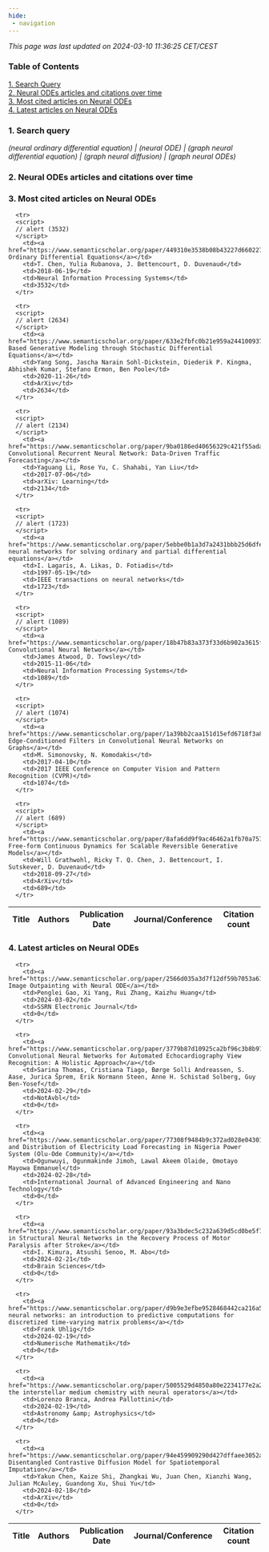 ```yaml
---
hide:
 - navigation
---
```

<!DOCTYPE html>
<html lang="en">
<head>
  <meta charset="utf-8">
</head>

<body>
  <p>
  <i>This page was last updated on 2024-03-10 11:36:25 CET/CEST</i>
  </p>

  <p>
  <h3>Table of Contents</h3>
    <a href="#search_query">1. Search Query</a><br>
    <a href="#plot1">2. Neural ODEs articles and citations over time</a><br>
    <a href="#most_cited_articles">3. Most cited articles on Neural ODEs</a><br>
    <a href="#latest_articles">4. Latest articles on Neural ODEs</a><br>
  <p>

  <p>
  <h3 id="search_query">1. Search query</h3>
  <i>(neural ordinary differential equation) | (neural ODE) | (graph neural differential equation) | (graph neural diffusion) | (graph neural ODEs)</i>
  </p>
  
  <p>
  <h3 id="plot1">2. Neural ODEs articles and citations over time</h3>
    <div id='myDiv1'>
      <!-- Plotly chart will be drawn inside this DIV -->
    </div>
  </p>

  <p>
  <h3 id="most_cited_articles">3. Most cited articles on Neural ODEs</h3>
  <table id="table1" class="display" style="width:100%">
  <thead>
    <tr>
        <th>Title</th>
        <th>Authors</th>
        <th>Publication Date</th>
        <th>Journal/Conference</th>
        <th>Citation count</th>
    </tr>
  </thead>
  <tbody>
    
      <tr>
      <script>
      // alert (3532)
      </script>
        <td><a href="https://www.semanticscholar.org/paper/449310e3538b08b43227d660227dfd2875c3c3c1">Neural Ordinary Differential Equations</a></td>
        <td>T. Chen, Yulia Rubanova, J. Bettencourt, D. Duvenaud</td>
        <td>2018-06-19</td>
        <td>Neural Information Processing Systems</td>
        <td>3532</td>
      </tr>
    
      <tr>
      <script>
      // alert (2634)
      </script>
        <td><a href="https://www.semanticscholar.org/paper/633e2fbfc0b21e959a244100937c5853afca4853">Score-Based Generative Modeling through Stochastic Differential Equations</a></td>
        <td>Yang Song, Jascha Narain Sohl-Dickstein, Diederik P. Kingma, Abhishek Kumar, Stefano Ermon, Ben Poole</td>
        <td>2020-11-26</td>
        <td>ArXiv</td>
        <td>2634</td>
      </tr>
    
      <tr>
      <script>
      // alert (2134)
      </script>
        <td><a href="https://www.semanticscholar.org/paper/9ba0186ed40656329c421f55ada7313293e13f17">Diffusion Convolutional Recurrent Neural Network: Data-Driven Traffic Forecasting</a></td>
        <td>Yaguang Li, Rose Yu, C. Shahabi, Yan Liu</td>
        <td>2017-07-06</td>
        <td>arXiv: Learning</td>
        <td>2134</td>
      </tr>
    
      <tr>
      <script>
      // alert (1723)
      </script>
        <td><a href="https://www.semanticscholar.org/paper/5ebbe0b1a3d7a2431bbb25d6dfeec7ed6954d633">Artificial neural networks for solving ordinary and partial differential equations</a></td>
        <td>I. Lagaris, A. Likas, D. Fotiadis</td>
        <td>1997-05-19</td>
        <td>IEEE transactions on neural networks</td>
        <td>1723</td>
      </tr>
    
      <tr>
      <script>
      // alert (1089)
      </script>
        <td><a href="https://www.semanticscholar.org/paper/18b47b83a373f33d6b902a3615f42c10f7600d72">Diffusion-Convolutional Neural Networks</a></td>
        <td>James Atwood, D. Towsley</td>
        <td>2015-11-06</td>
        <td>Neural Information Processing Systems</td>
        <td>1089</td>
      </tr>
    
      <tr>
      <script>
      // alert (1074)
      </script>
        <td><a href="https://www.semanticscholar.org/paper/1a39bb2caa151d15efd6718f3a80d9f4bff95af2">Dynamic Edge-Conditioned Filters in Convolutional Neural Networks on Graphs</a></td>
        <td>M. Simonovsky, N. Komodakis</td>
        <td>2017-04-10</td>
        <td>2017 IEEE Conference on Computer Vision and Pattern Recognition (CVPR)</td>
        <td>1074</td>
      </tr>
    
      <tr>
      <script>
      // alert (689)
      </script>
        <td><a href="https://www.semanticscholar.org/paper/8afa6dd9f9ac46462a1fb70a757c4ae1cd45bbf6">FFJORD: Free-form Continuous Dynamics for Scalable Reversible Generative Models</a></td>
        <td>Will Grathwohl, Ricky T. Q. Chen, J. Bettencourt, I. Sutskever, D. Duvenaud</td>
        <td>2018-09-27</td>
        <td>ArXiv</td>
        <td>689</td>
      </tr>
    
  </tbody>
  </table>
  </p>

  <p>
  <h3 id="latest_articles">4. Latest articles on Neural ODEs</h3>
  <table id="table2" class="display" style="width:100%">
  <thead>
    <tr>
        <th>Title</th>
        <th>Authors</th>
        <th>Publication Date</th>
        <th>Journal/Conference</th>
        <th>Citation count</th>
    </tr>
  </thead>
  <tbody>
    
      <tr>
        <td><a href="https://www.semanticscholar.org/paper/2566d035a3d7f12df59b7053a610fbd54161562b">Continuous Image Outpainting with Neural ODE</a></td>
        <td>Penglei Gao, Xi Yang, Rui Zhang, Kaizhu Huang</td>
        <td>2024-03-02</td>
        <td>SSRN Electronic Journal</td>
        <td>0</td>
      </tr>
    
      <tr>
        <td><a href="https://www.semanticscholar.org/paper/3779b87d10925ca2bf96c3b8b971330c8682e06e">Graph Convolutional Neural Networks for Automated Echocardiography View Recognition: A Holistic Approach</a></td>
        <td>Sarina Thomas, Cristiana Tiago, Børge Solli Andreassen, S. Aase, Jurica Šprem, Erik Normann Steen, Anne H. Schistad Solberg, Guy Ben-Yosef</td>
        <td>2024-02-29</td>
        <td>NotAvbl</td>
        <td>0</td>
      </tr>
    
      <tr>
        <td><a href="https://www.semanticscholar.org/paper/77308f9484b9c372ad028e04301c07f5e92c566b">Modelling and Distribution of Electricity Load Forecasting in Nigeria Power System (Olu-Ode Community)</a></td>
        <td>Ogunwuyi, Ogunmakinde Jimoh, Lawal Akeem Olaide, Omotayo Mayowa Emmanuel</td>
        <td>2024-02-28</td>
        <td>International Journal of Advanced Engineering and Nano Technology</td>
        <td>0</td>
      </tr>
    
      <tr>
        <td><a href="https://www.semanticscholar.org/paper/93a3bdec5c232a639d5cd0be5f7cb430caafdd2f">Changes in Structural Neural Networks in the Recovery Process of Motor Paralysis after Stroke</a></td>
        <td>I. Kimura, Atsushi Senoo, M. Abo</td>
        <td>2024-02-21</td>
        <td>Brain Sciences</td>
        <td>0</td>
      </tr>
    
      <tr>
        <td><a href="https://www.semanticscholar.org/paper/d9b9e3efbe9528468442ca216a59223847d31fa4">Zhang neural networks: an introduction to predictive computations for discretized time-varying matrix problems</a></td>
        <td>Frank Uhlig</td>
        <td>2024-02-19</td>
        <td>Numerische Mathematik</td>
        <td>0</td>
      </tr>
    
      <tr>
        <td><a href="https://www.semanticscholar.org/paper/5005529d4850a80e2234177e2a2625ed7ac60a68">Emulating the interstellar medium chemistry with neural operators</a></td>
        <td>Lorenzo Branca, Andrea Pallottini</td>
        <td>2024-02-19</td>
        <td>Astronomy &amp; Astrophysics</td>
        <td>0</td>
      </tr>
    
      <tr>
        <td><a href="https://www.semanticscholar.org/paper/94e459909290d427dffaee3052a19ed32300b89a">Temporal Disentangled Contrastive Diffusion Model for Spatiotemporal Imputation</a></td>
        <td>Yakun Chen, Kaize Shi, Zhangkai Wu, Juan Chen, Xianzhi Wang, Julian McAuley, Guandong Xu, Shui Yu</td>
        <td>2024-02-18</td>
        <td>ArXiv</td>
        <td>0</td>
      </tr>
    
  </tbody>
  </table>
  </p>

</body>

<script>
  var trace1 = {
  x: ['1938', '1962', '1964', '1965', '1967', '1969', '1970', '1972', '1973', '1975', '1977', '1978', '1980', '1983', '1987', '1989', '1990', '1991', '1992', '1993', '1994', '1996', '1997', '1998', '1999', '2001', '2002', '2003', '2004', '2005', '2006', '2007', '2008', '2009', '2010', '2011', '2012', '2013', '2014', '2015', '2016', '2017', '2018', '2019', '2020', '2021', '2022', '2023', '2024'],
  y: [1, 1, 1, 3, 1, 2, 1, 1, 3, 3, 1, 1, 1, 1, 1, 1, 3, 2, 1, 2, 1, 4, 1, 2, 2, 2, 5, 2, 6, 4, 9, 6, 9, 7, 12, 10, 10, 19, 17, 23, 28, 39, 41, 106, 182, 177, 123, 45, 1],
  name: 'Num of articles',
  type: 'scatter'
  };

  var trace2 = {
    x: ['1938', '1962', '1964', '1965', '1967', '1969', '1970', '1972', '1973', '1975', '1977', '1978', '1980', '1983', '1987', '1989', '1990', '1991', '1992', '1993', '1994', '1996', '1997', '1998', '1999', '2001', '2002', '2003', '2004', '2005', '2006', '2007', '2008', '2009', '2010', '2011', '2012', '2013', '2014', '2015', '2016', '2017', '2018', '2019', '2020', '2021', '2022', '2023', '2024'],
    y: [8, 12, 5, 81, 26, 46, 16, 15, 218, 20, 19, 11, 7, 17, 439, 104, 252, 171, 105, 31, 46, 183, 1723, 190, 125, 41, 127, 51, 463, 233, 110, 172, 653, 133, 574, 379, 481, 521, 603, 1870, 869, 5846, 5972, 5943, 10216, 4738, 2844, 511, 11],
    name: 'Num of citations',
    yaxis: 'y2',
    type: 'scatter'
  };

  var data = [trace1, trace2];

  var layout = {
    yaxis: {title: 'Num of articles'},
    yaxis2: {
      title: 'Num of citations',
      overlaying: 'y',
      side: 'right'
      }
  };
  Plotly.newPlot('myDiv1', data, layout);
</script>
</html>